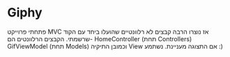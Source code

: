 # Giphy

פתחתי פרוייקט MVC אז נוצרו הרבה קבצים לא רלוונטיים שהועלו ביחד עם הקוד שרשמתי.
הקבצים הרלוונטים הם- 
HomeController (תחת Controllers)
GifViewModel (תחת Models)
וכמובן התיקיה View אם התצוגה מעניינת.
נשתמע :)
